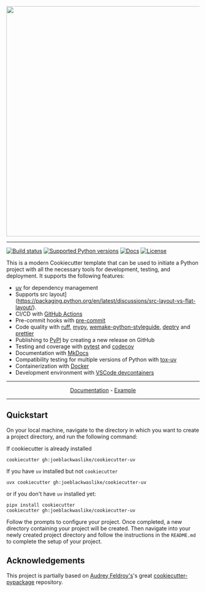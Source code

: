 <p align="center">
  <img width="600" src="https://raw.githubusercontent.com/joeblackwaslike/cookiecutter-uv/main/docs/static/cookiecutter.svg">
</p style = "margin-bottom: 2rem;">

---

[![Build status](https://img.shields.io/github/actions/workflow/status/joeblackwaslike/cookiecutter-uv/main.yml?branch=main)](https://github.com/joeblackwaslike/cookiecutter-uv/actions/workflows/main.yml?query=branch%3Amain)
[![Supported Python versions](https://img.shields.io/badge/python-3.9_%7C_3.10_%7C_3.11_%7C_3.12_%7C_3.13-blue?labelColor=grey&color=blue)](https://github.com/joeblackwaslike/cookiecutter-uv/blob/main/pyproject.toml)
[![Docs](https://img.shields.io/badge/docs-gh--pages-blue)](https://joeblackwaslike.github.io/cookiecutter-uv/)
[![License](https://img.shields.io/github/license/joeblackwaslike/cookiecutter-uv)](https://img.shields.io/github/license/joeblackwaslike/cookiecutter-uv)

This is a modern Cookiecutter template that can be used to initiate a Python project with all the necessary tools for development, testing, and deployment. It supports the following features:

- [uv](https://docs.astral.sh/uv/) for dependency management
- Supports src layout](https://packaging.python.org/en/latest/discussions/src-layout-vs-flat-layout/).
- CI/CD with [GitHub Actions](https://github.com/features/actions)
- Pre-commit hooks with [pre-commit](https://pre-commit.com/)
- Code quality with [ruff](https://github.com/charliermarsh/ruff), [mypy](https://mypy.readthedocs.io/en/stable/), [wemake-python-styleguide](https://wemake-python-styleguide.readthedocs.io/en/latest/pages/usage/setup.html), [deptry](https://github.com/joeblackwaslike/deptry/) and [prettier](https://prettier.io/)
- Publishing to [PyPI](https://pypi.org) by creating a new release on GitHub
- Testing and coverage with [pytest](https://docs.pytest.org/en/7.1.x/) and [codecov](https://about.codecov.io/)
- Documentation with [MkDocs](https://www.mkdocs.org/)
- Compatibility testing for multiple versions of Python with [tox-uv](https://github.com/tox-dev/tox-uv)
- Containerization with [Docker](https://www.docker.com/)
- Development environment with [VSCode devcontainers](https://code.visualstudio.com/docs/devcontainers/containers)

---

<p align="center">
  <a href="https://joeblackwaslike.github.io/cookiecutter-uv/">Documentation</a> - <a href="https://github.com/joeblackwaslike/cookiecutter-uv-example">Example</a>
</p>

---

## Quickstart

On your local machine, navigate to the directory in which you want to
create a project directory, and run the following command:

If cookiecutter is already installed
```shell
cookiecutter gh:joeblackwaslike/cookiecutter-uv
```

If you have `uv` installed but not `cookiecutter`
```shell
uvx cookiecutter gh:joeblackwaslike/cookiecutter-uv
```

or if you don't have `uv` installed yet:

```shell
pipx install cookiecutter
cookiecutter gh:joeblackwaslike/cookiecutter-uv
```

Follow the prompts to configure your project. Once completed, a new directory containing your project will be created. Then navigate into your newly created project directory and follow the instructions in the `README.md` to complete the setup of your project.

## Acknowledgements

This project is partially based on [Audrey
Feldroy\'s](https://github.com/audreyfeldroy)\'s great
[cookiecutter-pypackage](https://github.com/audreyfeldroy/cookiecutter-pypackage)
repository.
